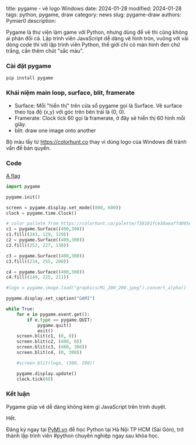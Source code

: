 title: pygame - vẽ logo Windows
date: 2024-01-28
modified: 2024-01-28
tags: python, pygame, draw
category: news
slug: pygame-draw
authors: Pymier0
description:

Pygame là thư viện làm game với Python, nhưng dùng để vẽ thì cũng không ai phản đối cả.
Lập trình viên JavaScript dễ dàng vẽ hình tròn, vuông với vài dòng code thì với lập trình viên Python, thế giới chỉ có màn hình đen chữ trắng, cần thêm chút "sắc màu".

### Cài đặt pygame
```
pip install pygame
```

### Khái niệm main loop, surface, blit, framerate

- Surface: Mỗi "hiển thị" trên cửa sổ pygame gọi là Surface. Vẽ surface theo tọa độ (x,y)  với góc trên bên trái là (0, 0).
- Framerate: Clock tick 60 gọi là framerate, ở đây sẽ hiển thị 60 hình mỗi giây.
- blit: draw one image onto another

Bộ màu lấy từ <https://colorhunt.co> thay vì dùng logo của Windows để tránh vấn đề bản quyền.

### Code

[A flag]({static}/images/pygame_flag.png)

```py
import pygame

pygame.init()

screen = pygame.display.set_mode((800, 600))
clock = pygame.time.Clock()

# color pallete from https://colorhunt.co/palette/f38181fce38aeaffd095e1d3
c1 = pygame.Surface((400,300))
c1.fill((243, 129, 129))
c2 = pygame.Surface((400,300))
c2.fill((252, 227, 138))

c3 = pygame.Surface((400,300))
c3.fill((234, 255, 208))

c4 = pygame.Surface((400,300))
c4.fill((149, 225, 211))

#logo = pygame.image.load("graphics/Mi_200_200.jpeg").convert_alpha()

pygame.display.set_caption("GAMI")

while True:
    for e in pygame.event.get():
        if e.type == pygame.QUIT:
            pygame.quit()
            exit()
    screen.blit(c1, (0, 0))
    screen.blit(c2, (400, 0))
    screen.blit(c3, (400, 300))
    screen.blit(c4, (0, 300))

    #screen.blit(logo, (300, 200))

    pygame.display.update()
    clock.tick(60)
```

### Kết luận
Pygame giúp vẽ dễ dàng không kém gì JavaScript trên trình duyệt.

Hết.

Đăng ký ngay tại [PyMI.vn](https://pymi.vn) để học Python tại Hà Nội TP HCM (Sài Gòn),
trở thành lập trình viên #python chuyên nghiệp ngay sau khóa học.
